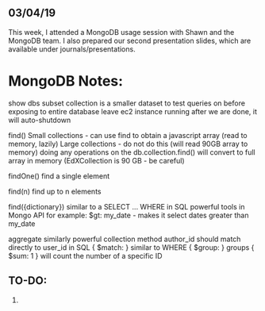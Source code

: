 ## 03/04/19

This week, I attended a MongoDB usage session with Shawn and the MongoDB team.
I also prepared our second presentation slides, which are available under journals/presentations.

# MongoDB Notes:

show dbs
	subset collection is a smaller dataset to test queries on before exposing to entire database
	leave ec2 instance running after we are done, it will auto-shutdown

find()
	Small collections - can use find to obtain a javascript array (read to memory, lazily)
	Large collections - do not do this (will read 90GB array to memory)
	doing any operations on the db.collection.find() will convert to full array in memory (EdXCollection is 90 GB - be careful)

findOne()
	find a single element

find(n)
	find up to n elements

find({dictionary})
	similar to a SELECT ... WHERE in SQL
	powerful tools in Mongo API
		for example: $gt: my_date - makes it select dates greater than my_date

aggregate
	similarly powerful collection method
	author_id should match directly to user_id in SQL
	{ $match: } similar to WHERE
	{ $group: } groups 
	{ $sum: 1 } will count the number of a specific ID

## TO-DO:

1. 
